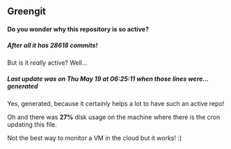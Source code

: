 ## Greengit

#### Do you wonder why this repository is so active?

##### After all it has 28618 commits!

But is it *really* active? Well...

##### Last update was on Thu May 19 at 06:25:11 when those lines were... generated

Yes, generated, because it certainly helps a lot to have such an active repo!

Oh and there was **27%** disk usage on the machine
where there is the cron updating this file.

Not the best way to monitor a VM in the cloud but it works! :)

